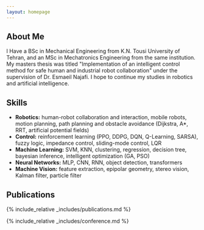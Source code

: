 ```yaml
---
layout: homepage
---
```


## About Me

I Have a BSc in Mechanical Engineering from K.N. Tousi University of Tehran, and an MSc in Mechatronics Engineering from the same institution. My masters thesis was titled "Implementation of an intelligent control method for safe human and industrial robot collaboration" under the supervision of Dr. Esmaeil Najafi.  I hope to continue my studies in robotics and artificial intelligence. 

## Skills

- **Robotics:** human-robot collaboration and interaction, mobile robots, motion planning, path planning and obstacle avoidance (Dijkstra, A*, RRT, artificial potential fields)
- **Control:** reinforcement learning (PPO, DDPG, DQN, Q-Learning, SARSA), fuzzy logic, impedance control, sliding-mode control, LQR
- **Machine Learning:** SVM, KNN, clustering, regression, decision tree, bayesian inference, intelligent optimization (GA, PSO)
- **Neural Networks:** MLP, CNN, RNN, object detection, transformers
- **Machine Vision:** feature extraction, epipolar geometry, stereo vision, Kalman filter, particle filter

## Publications

{% include_relative _includes/publications.md %}

{% include_relative _includes/conference.md %}

<!---
{% include_relative _includes/services.md %}
-->

